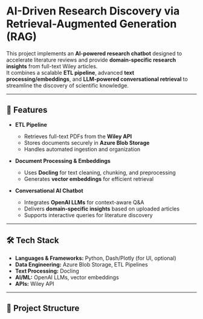 # AI-Driven Research Discovery via Retrieval-Augmented Generation (RAG)

This project implements an **AI-powered research chatbot** designed to accelerate literature reviews and provide **domain-specific research insights** from full-text Wiley articles.  
It combines a scalable **ETL pipeline**, advanced **text processing/embeddings**, and **LLM-powered conversational retrieval** to streamline the discovery of scientific knowledge.

---

## 🚀 Features
- **ETL Pipeline**  
  - Retrieves full-text PDFs from the **Wiley API**  
  - Stores documents securely in **Azure Blob Storage**  
  - Handles automated ingestion and organization  

- **Document Processing & Embeddings**  
  - Uses **Docling** for text cleaning, chunking, and preprocessing  
  - Generates **vector embeddings** for efficient retrieval  

- **Conversational AI Chatbot**  
  - Integrates **OpenAI LLMs** for context-aware Q&A  
  - Delivers **domain-specific insights** based on uploaded articles  
  - Supports interactive queries for literature discovery  

---

## 🛠️ Tech Stack
- **Languages & Frameworks:** Python, Dash/Plotly (for UI, optional)  
- **Data Engineering:** Azure Blob Storage, ETL Pipelines  
- **Text Processing:** Docling  
- **AI/ML:** OpenAI LLMs, vector embeddings  
- **APIs:** Wiley API  

---

## 📂 Project Structure
